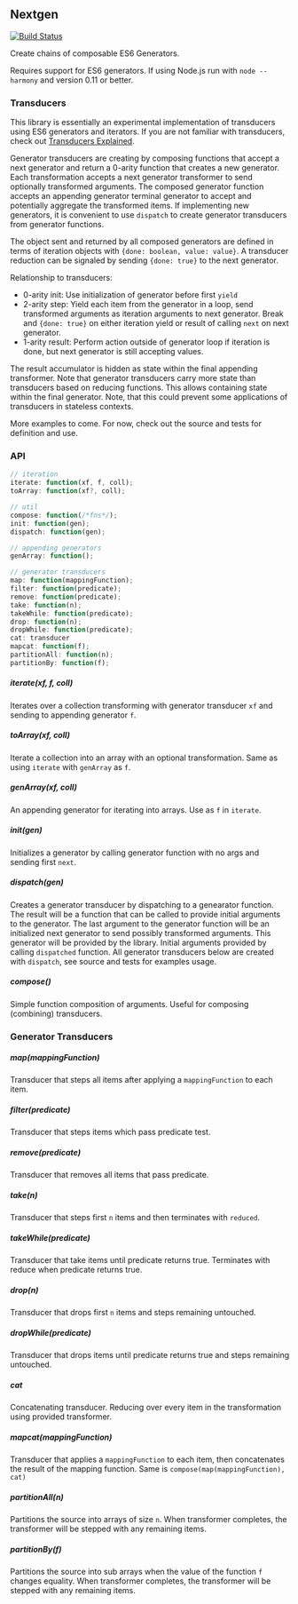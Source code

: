 ## Nextgen
[![Build Status](https://secure.travis-ci.org/kevinbeaty/nextgen.svg)](http://travis-ci.org/kevinbeaty/nextgen)

Create chains of composable ES6 Generators.

Requires support for ES6 generators.  If using Node.js run with `node --harmony` and version 0.11 or better.

### Transducers
This library is essentially an experimental implementation of transducers using ES6 generators and iterators. If you are not familiar with transducers, check out [Transducers Explained][1].

Generator transducers are creating by composing functions that accept a next generator and return a 0-arity function that creates a new generator. Each transformation accepts a next generator transformer to send optionally transformed arguments. The composed generator function accepts an appending generator terminal generator to accept and potentially aggregate the transformed items. If implementing new generators, it is convenient to use `dispatch` to create generator transducers from generator functions.

The object sent and returned by all composed generators are defined in terms of iteration objects with `{done: boolean, value: value}`.   A transducer reduction can be signaled by sending `{done: true}` to the next generator.

Relationship to transducers:

- 0-arity init: Use initialization of generator before first `yield`
- 2-arity step: Yield each item from the generator in a loop, send transformed arguments as iteration arguments to next generator. Break and `{done: true}` on either iteration yield or result of calling `next` on next generator.
- 1-arity result: Perform action outside of generator loop if iteration is done, but next generator is still accepting values.

The result accumulator is hidden as state within the final appending transformer.  Note that generator transducers carry more state than transducers based on reducing functions. This allows containing state within the final generator.  Note, that this could prevent some applications of transducers in stateless contexts.

More examples to come. For now, check out the source and tests for definition and use.


### API

```javascript
// iteration
iterate: function(xf, f, coll);
toArray: function(xf?, coll);

// util
compose: function(/*fns*/);
init: function(gen);
dispatch: function(gen); 

// appending generators
genArray: function();

// generator transducers
map: function(mappingFunction);
filter: function(predicate);
remove: function(predicate);
take: function(n);
takeWhile: function(predicate);
drop: function(n);
dropWhile: function(predicate);
cat: transducer
mapcat: function(f);
partitionAll: function(n);
partitionBy: function(f);
```

##### iterate(xf, f, coll)
Iterates over a collection transforming with generator transducer `xf` and sending to appending generator `f`.

##### toArray(xf, coll)
Iterate a collection into an array with an optional transformation. Same as using `iterate` with `genArray` as `f`.

##### genArray(xf, coll)
An appending generator for iterating into arrays. Use as `f` in `iterate`.

##### init(gen)
Initializes a generator by calling generator function with no args and sending first `next`.

##### dispatch(gen)
Creates a generator transducer by dispatching to a genearator function.  The result will be a function that can be called to provide initial arguments to the generator.  The last argument to the generator function will be an initialized next generator to send possibly transformed arguments. This generator will be provided by the library.  Initial arguments provided by calling `dispatched` function.  All generator transducers below are created with `dispatch`, see source and tests for examples usage.

##### compose()
Simple function composition of arguments. Useful for composing (combining) transducers.

### Generator Transducers

##### map(mappingFunction)
Transducer that steps all items after applying a `mappingFunction` to each item.

##### filter(predicate)
Transducer that steps items which pass predicate test.

##### remove(predicate)
Transducer that removes all items that pass predicate.

##### take(n)
Transducer that steps first `n` items and then terminates with `reduced`.

##### takeWhile(predicate)
Transducer that take items until predicate returns true. Terminates with reduce when predicate returns true.

##### drop(n)
Transducer that drops first `n` items and steps remaining untouched.

##### dropWhile(predicate)
Transducer that drops items until predicate returns true and steps remaining untouched.

##### cat
Concatenating transducer.  Reducing over every item in the transformation using provided transformer.

##### mapcat(mappingFunction)
Transducer that applies a `mappingFunction` to each item, then concatenates the result of the mapping function.  Same is `compose(map(mappingFunction), cat)`

##### partitionAll(n)
Partitions the source into arrays of size `n`. When transformer completes, the transformer will be stepped with any remaining items.

##### partitionBy(f)
Partitions the source into sub arrays when the value of the function `f` changes equality.  When transformer completes, the transformer will be stepped with any remaining items.

[1]: http://simplectic.com/blog/2014/transducers-explained-1/
